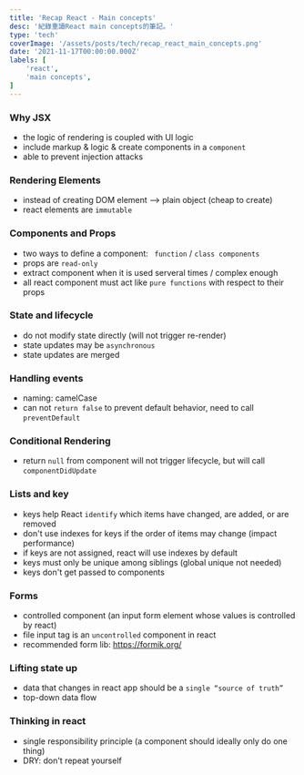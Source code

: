 ```yaml
---
title: 'Recap React - Main concepts'
desc: '紀錄重讀React main concepts的筆記。'
type: 'tech'
coverImage: '/assets/posts/tech/recap_react_main_concepts.png'
date: '2021-11-17T00:00:00.000Z'
labels: [
    'react',
    'main concepts',
]
---
```


### Why JSX

- the logic of rendering is coupled with UI logic
- include markup & logic & create components in a `component`
- able to prevent injection attacks


### Rendering Elements

- instead of creating DOM element --> plain object (cheap to create)
- react elements are `immutable`


### Components and Props
- two ways to define a component: ` function` / `class components`
- props are `read-only`
- extract component when it is used serveral times / complex enough
- all react component must act like `pure functions` with respect to their props


### State and lifecycle

- do not modify state directly (will not trigger re-render)
- state updates may be `asynchronous`
- state updates are merged


### Handling events

- naming: camelCase
- can not `return false` to prevent default behavior, need to call `preventDefault`


### Conditional Rendering

- return `null` from component will not trigger lifecycle, but will call `componentDidUpdate`


### Lists and key

- keys help React `identify` which items have changed, are added, or are removed
- don't use indexes for keys if the order of items may change (impact performance)
- if keys are not assigned, react will use indexes by default
- keys must only be unique among siblings (global unique not needed)
- keys don't get passed to components


### Forms

- controlled component (an input form element whose values is controlled by react)
- file input tag is an `uncontrolled` component in react
- recommended form lib: https://formik.org/


### Lifting state up

- data that changes in react app should be a `single “source of truth”`
- top-down data flow


### Thinking in react

- single responsibility principle (a component should ideally only do one thing)
- DRY: don't repeat yourself
